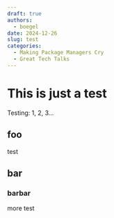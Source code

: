 ```yaml
---
draft: true
authors:
  - boegel
date: 2024-12-26
slug: test
categories:
  - Making Package Managers Cry
  - Great Tech Talks
---
```


# This is just a test

Testing: 1, 2, 3...

<!-- more -->

## foo

test

## bar

### barbar

more test
